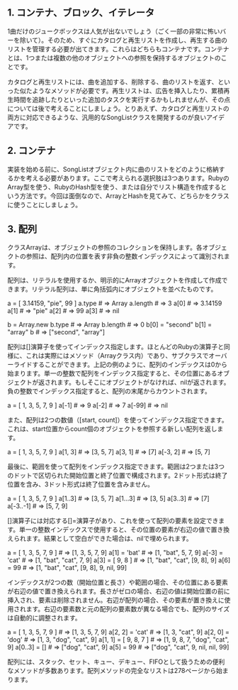 ## 1. コンテナ、ブロック、イテレータ

1曲だけのジュークボックスは人気が出ないでしょう（ごく一部の非常に怖いバーを除いて）。そのため、すぐにカタログと再生リストを作成し、再生する曲のリストを管理する必要が出てきます。これらはどちらもコンテナです。コンテナとは、1つまたは複数の他のオブジェクトへの参照を保持するオブジェクトのことです。

カタログと再生リストには、曲を追加する、削除する、曲のリストを返す、といった似たようなメソッドが必要です。再生リストは、広告を挿入したり、累積再生時間を追跡したりといった追加のタスクを実行するかもしれませんが、その点については後で考えることにしましょう。とりあえず、カタログと再生リストの両方に対応できるような、汎用的なSongListクラスを開発するのが良いアイデアです。

## 2. コンテナ

実装を始める前に、SongListオブジェクト内に曲のリストをどのように格納するかを考える必要があります。ここで考えられる選択肢は3つあります。RubyのArray型を使う、RubyのHash型を使う、または自分でリスト構造を作成するという方法です。今回は面倒なので、ArrayとHashを見てみて、どちらかをクラスに使うことにしましょう。

## 3. 配列

クラスArrayは、オブジェクトの参照のコレクションを保持します。各オブジェクトの参照は、配列内の位置を表す非負の整数インデックスによって識別されます。

配列は、リテラルを使用するか、明示的にArrayオブジェクトを作成して作成できます。リテラル配列は、単に角括弧内にオブジェクトを並べたものです。

a = [ 3.14159, "pie", 99 ]
a.type    # => Array
a.length  # => 3
a[0]      # => 3.14159
a[1]      # => "pie"
a[2]      # => 99
a[3]      # => nil

b = Array.new
b.type    # => Array
b.length  # => 0
b[0] = "second"
b[1] = "array"
b  # => ["second", "array"]

配列は[]演算子を使ってインデックス指定します。ほとんどのRubyの演算子と同様に、これは実際にはメソッド（Arrayクラス内）であり、サブクラスでオーバーライドすることができます。上記の例のように、配列のインデックスは0から始まります。単一の整数で配列をインデックス指定すると、その位置にあるオブジェクトが返されます。もしそこにオブジェクトがなければ、nilが返されます。負の整数でインデックス指定すると、配列の末尾からカウントされます。

a = [ 1, 3, 5, 7, 9 ]
a[-1]  # => 9
a[-2]  # => 7
a[-99] # => nil

また、配列は2つの数値（[start, count]）を使ってインデックス指定できます。これは、start位置からcount個のオブジェクトを参照する新しい配列を返します。

a = [ 1, 3, 5, 7, 9 ]
a[1, 3]  # => [3, 5, 7]
a[3, 1]  # => [7]
a[-3, 2] # => [5, 7]

最後に、範囲を使って配列をインデックス指定できます。範囲は2つまたは3つのドットで区切られた開始位置と終了位置で構成されます。2ドット形式は終了位置を含み、3ドット形式は終了位置を含みません。

a = [ 1, 3, 5, 7, 9 ]
a[1..3]  # => [3, 5, 7]
a[1...3] # => [3, 5]
a[3..3]  # => [7]
a[-3..-1] # => [5, 7, 9]

[]演算子には対応する[]=演算子があり、これを使って配列の要素を設定できます。単一の整数インデックスで使用すると、その位置の要素が右辺の値で置き換えられます。結果として空白ができた場合は、nilで埋められます。

a = [ 1, 3, 5, 7, 9 ]  # => [1, 3, 5, 7, 9]
a[1] = 'bat'  # => [1, "bat", 5, 7, 9]
a[-3] = 'cat' # => [1, "bat", "cat", 7, 9]
a[3] = [ 9, 8 ] # => [1, "bat", "cat", [9, 8], 9]
a[6] = 99 # => [1, "bat", "cat", [9, 8], 9, nil, 99]

インデックスが2つの数（開始位置と長さ）や範囲の場合、その位置にある要素が右辺の値で置き換えられます。長さがゼロの場合、右辺の値は開始位置の前に挿入され、要素は削除されません。右辺が配列の場合、その要素が置き換えに使用されます。右辺の要素数と元の配列の要素数が異なる場合でも、配列のサイズは自動的に調整されます。

a = [ 1, 3, 5, 7, 9 ]  # => [1, 3, 5, 7, 9]
a[2, 2] = 'cat'  # => [1, 3, "cat", 9]
a[2, 0] = 'dog'  # => [1, 3, "dog", "cat", 9]
a[1, 1] = [ 9, 8, 7 ]  # => [1, 9, 8, 7, "dog", "cat", 9]
a[0..3] = []  # => ["dog", "cat", 9]
a[5] = 99  # => ["dog", "cat", 9, nil, nil, 99]

配列には、スタック、セット、キュー、デキュー、FIFOとして扱うための便利なメソッドが多数あります。配列メソッドの完全なリストは278ページから始まります。

